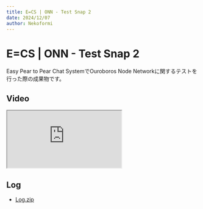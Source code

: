 ```yaml
---
title: E=CS | ONN - Test Snap 2
date: 2024/12/07
author: Nekoformi
---
```


# E=CS | ONN - Test Snap 2

Easy Pear to Pear Chat SystemでOuroboros Node Networkに関するテストを行った際の成果物です。

## Video

<iframe src='https://www.youtube.com/embed/eARbuFQROOI' title='Easy Pear to Pear Chat System | Ouroboros Node Network - Test Snap 2'></iframe>

## Log

- [Log.zip](/post/work/software/post-E_CS/snap-0002/Log.zip)
